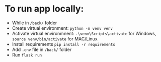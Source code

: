 # To run app locally:
* While in `/back/` folder
* Create virtual environment: `python -m venv venv`
* Activate virtual environmnent: `.\venv\Scripts\activate` for Windows, `source venv/bin/activate` for MAC/Linux
* Install requirements `pip install -r requirements`
* Add `.env` file in `/back/` folder
* Run `flask run`
